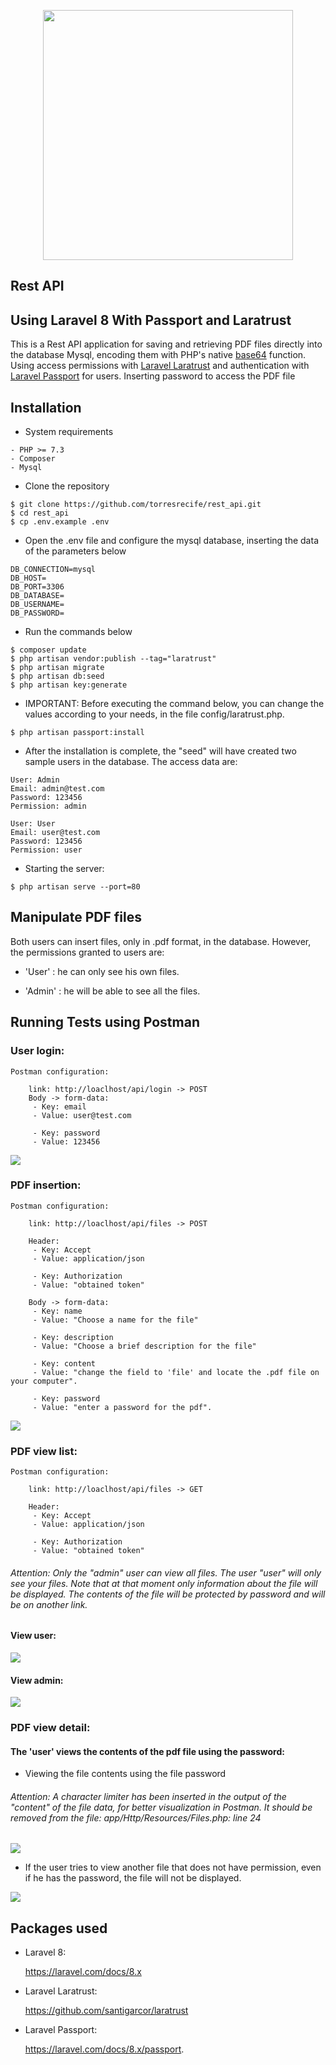 <p align="center"><a href="https://laravel.com" target="_blank"><img src="https://raw.githubusercontent.com/laravel/art/master/logo-lockup/5%20SVG/2%20CMYK/1%20Full%20Color/laravel-logolockup-cmyk-red.svg" width="400"></a></p>
<p align="center"><h2>Rest API</h2></p>

## Using Laravel 8 With Passport and Laratrust

This is a Rest API application for saving and retrieving PDF files directly into the database Mysql, encoding them with PHP's native [base64](https://www.php.net/manual/en/function.base64-encode.php) function. Using access permissions with [Laravel Laratrust](https://github.com/santigarcor/laratrust) and authentication with [Laravel Passport](https://laravel.com/docs/8.x/passport) for users. Inserting password to access the PDF file

## Installation

- System requirements
```
- PHP >= 7.3
- Composer
- Mysql
```
- Clone the repository
```
$ git clone https://github.com/torresrecife/rest_api.git
$ cd rest_api
$ cp .env.example .env
```
- Open the .env file and configure the mysql database, inserting the data of the parameters below
```
DB_CONNECTION=mysql
DB_HOST=
DB_PORT=3306
DB_DATABASE=
DB_USERNAME=
DB_PASSWORD=
```  
- Run the commands below
```
$ composer update
$ php artisan vendor:publish --tag="laratrust"
$ php artisan migrate
$ php artisan db:seed
$ php artisan key:generate
```
- IMPORTANT: Before executing the command below, you can change the values according to your needs, in the file config/laratrust.php.
```
$ php artisan passport:install
```
- After the installation is complete, the "seed" will have created two sample users in the database. The access data are:
```
User: Admin
Email: admin@test.com
Password: 123456
Permission: admin
```
```
User: User
Email: user@test.com
Password: 123456
Permission: user
```
- Starting the server:
```
$ php artisan serve --port=80
```
## Manipulate PDF files

Both users can insert files, only in .pdf format, in the database. However, the permissions granted to users are:

- 'User' : he can only see his own files.

- 'Admin' : he will be able to see all the files.

## Running Tests using Postman

### User login:
```
Postman configuration: 

    link: http://loaclhost/api/login -> POST 
    Body -> form-data:
     - Key: email 
     - Value: user@test.com
     
     - Key: password 
     - Value: 123456
```
<img src="https://imagesgithub.s3-sa-east-1.amazonaws.com/login-user.jpg">

### PDF insertion:

```
Postman configuration:

    link: http://loaclhost/api/files -> POST
     
    Header:
     - Key: Accept
     - Value: application/json
     
     - Key: Authorization
     - Value: "obtained token"
    
    Body -> form-data:
     - Key: name
     - Value: "Choose a name for the file"
     
     - Key: description
     - Value: "Choose a brief description for the file"
     
     - Key: content
     - Value: "change the field to 'file' and locate the .pdf file on your computer".
     
     - Key: password
     - Value: "enter a password for the pdf".
```
<img src="https://imagesgithub.s3-sa-east-1.amazonaws.com/insert-pdf-user.jpg">

### PDF view list:



```
Postman configuration:

    link: http://loaclhost/api/files -> GET
    
    Header:
     - Key: Accept
     - Value: application/json
     
     - Key: Authorization
     - Value: "obtained token"
```

<h6>Attention: Only the "admin" user can view all files. The user "user" will only see your files.
Note that at that moment only information about the file will be displayed. The contents of the file will be protected by password and will be on another link.</h6>

#### View user:

<img src="https://imagesgithub.s3-sa-east-1.amazonaws.com/view-user.jpg">

#### View admin:

<img src="https://imagesgithub.s3-sa-east-1.amazonaws.com/view-admin.jpg    ">

### PDF view detail:

#### The 'user' views the contents of the pdf file using the password:

- Viewing the file contents using the file password

<h6>Attention: A character limiter has been inserted in the output of the "content" of the file data, for better visualization in Postman.
It should be removed from the file: app/Http/Resources/Files.php: line 24</h6>

<img src="https://imagesgithub.s3-sa-east-1.amazonaws.com/viewing-allowed-password-user.jpg">

- If the user tries to view another file that does not have permission, even if he has the password, the file will not be displayed.

<img src="https://imagesgithub.s3-sa-east-1.amazonaws.com/blocked-view-password-user.jpg">

## Packages used
 - Laravel 8:
   
    https://laravel.com/docs/8.x
 - Laravel Laratrust:
   
    https://github.com/santigarcor/laratrust
 - Laravel Passport:
   
   https://laravel.com/docs/8.x/passport.
